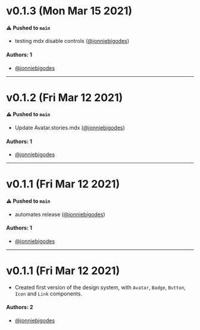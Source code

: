 # v0.1.3 (Mon Mar 15 2021)

#### ⚠️ Pushed to `main`

- testing mdx disable controls ([@jonniebigodes](https://github.com/jonniebigodes))

#### Authors: 1

- [@jonniebigodes](https://github.com/jonniebigodes)

---

# v0.1.2 (Fri Mar 12 2021)

#### ⚠️ Pushed to `main`

- Update Avatar.stories.mdx ([@jonniebigodes](https://github.com/jonniebigodes))

#### Authors: 1

- [@jonniebigodes](https://github.com/jonniebigodes)

---

# v0.1.1 (Fri Mar 12 2021)

#### ⚠️ Pushed to `main`

- automates release ([@jonniebigodes](https://github.com/jonniebigodes))

#### Authors: 1

- [@jonniebigodes](https://github.com/jonniebigodes)

---

# v0.1.1 (Fri Mar 12 2021)

- Created first version of the design system, with `Avatar`, `Badge`, `Button`, `Icon` and `Link` components.

#### Authors: 2

- [@jonniebigodes](https://github.com/jonniebigodes)

